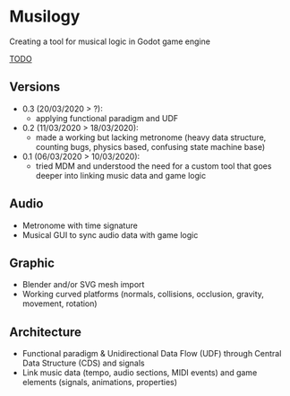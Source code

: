 # Musilogy
Creating a tool for musical logic in Godot game engine

[TODO](TODO.md)

## Versions

- 0.3 (20/03/2020 > ?):
  - applying functional paradigm and UDF
- 0.2 (11/03/2020 > 18/03/2020): 
  - made a working but lacking metronome (heavy data structure, counting bugs, physics based, confusing state machine base)
- 0.1 (06/03/2020 > 10/03/2020):
  - tried MDM and understood the need for a custom tool that goes deeper into linking music data and game logic

## Audio

- Metronome with time signature
- Musical GUI to sync audio data with game logic

## Graphic

- Blender and/or SVG mesh import
- Working curved platforms (normals, collisions, occlusion, gravity, movement, rotation)

## Architecture

- Functional paradigm & Unidirectional Data Flow (UDF) through Central Data Structure (CDS) and signals
- Link music data (tempo, audio sections, MIDI events) and game elements (signals, animations, properties)